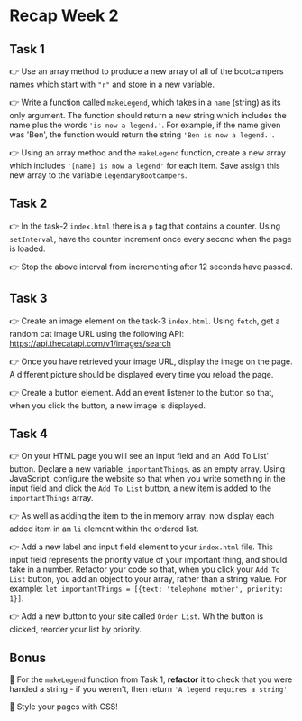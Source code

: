 # Recap Week 2

## Task 1

👉 Use an array method to produce a new array of all of the bootcampers names which start with `"r"` and store in a new variable.

👉 Write a function called `makeLegend`, which takes in a `name` (string) as its only argument. The function should return a new string which includes the name plus the words `'is now a legend.'`. For example, if the name given was 'Ben', the function would return the string `'Ben is now a legend.'`.

👉 Using an array method and the `makeLegend` function, create a new array which includes `'[name] is now a legend'` for each item. Save assign this new array to the variable `legendaryBootcampers`.

## Task 2

👉 In the task-2 `index.html` there is a `p` tag that contains a counter. Using `setInterval`, have the counter increment once every second when the page is loaded.

👉 Stop the above interval from incrementing after 12 seconds have passed.

## Task 3

👉 Create an image element on the task-3 `index.html`. Using `fetch`, get a random cat image URL using the following API: https://api.thecatapi.com/v1/images/search

👉 Once you have retrieved your image URL, display the image on the page. A different picture should be displayed every time you reload the page.

👉 Create a button element. Add an event listener to the button so that, when you click the button, a new image is displayed.

## Task 4

👉 On your HTML page you will see an input field and an 'Add To List' button. Declare a new variable, `importantThings`, as an empty array. Using JavaScript, configure the website so that when you write something in the input field and click the `Add To List` button, a new item is added to the `importantThings` array.

👉 As well as adding the item to the in memory array, now display each added item in an `li` element within the ordered list.

👉 Add a new label and input field element to your `index.html` file. This input field represents the priority value of your important thing, and should take in a number. Refactor your code so that, when you click your `Add To List` button, you add an object to your array, rather than a string value. For example: `let importantThings = [{text: 'telephone mother', priority: 1}]`.

👉 Add a new button to your site called `Order List`. Wh the button is clicked, reorder your list by priority.

## Bonus


🎉 For the `makeLegend` function from Task 1, **refactor** it to check that you were handed a string - if you weren't, then return `'A legend requires a string'`

🎉 Style your pages with CSS!
